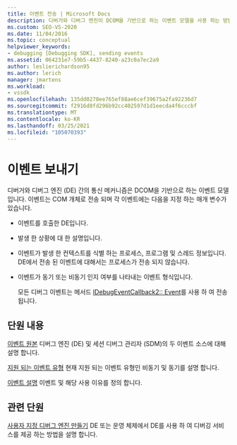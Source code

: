 ```yaml
---
title: 이벤트 전송 | Microsoft Docs
description: 디버거와 디버그 엔진이 DCOM을 기반으로 하는 이벤트 모델을 사용 하는 방법에 대해 알아봅니다. 이벤트는 COM 개체로 전송 됩니다.
ms.custom: SEO-VS-2020
ms.date: 11/04/2016
ms.topic: conceptual
helpviewer_keywords:
- debugging [Debugging SDK], sending events
ms.assetid: 064231e7-59b5-4437-8240-a23c0a7ec2a9
author: leslierichardson95
ms.author: lerich
manager: jmartens
ms.workload:
- vssdk
ms.openlocfilehash: 135dd0278ee765ef88ae6cef39675a2fa92236d7
ms.sourcegitcommit: f2916d8fd296b92cc402597d1d1eecda4f6cccbf
ms.translationtype: MT
ms.contentlocale: ko-KR
ms.lasthandoff: 03/25/2021
ms.locfileid: "105070393"
---
```

# <a name="send-events"></a>이벤트 보내기
디버거와 디버그 엔진 (DE) 간의 통신 메커니즘은 DCOM을 기반으로 하는 이벤트 모델입니다. 이벤트는 COM 개체로 전송 되며 각 이벤트에는 다음을 지정 하는 매개 변수가 있습니다.

- 이벤트를 호출한 DE입니다.

- 발생 한 상황에 대 한 설명입니다.

- 이벤트가 발생 한 컨텍스트를 식별 하는 프로세스, 프로그램 및 스레드 정보입니다. DE에서 전송 된 이벤트에 대해서는 프로세스가 전송 되지 않습니다.

- 이벤트가 동기 또는 비동기 인지 여부를 나타내는 이벤트 형식입니다.

  모든 디버그 이벤트는 메서드 [IDebugEventCallback2:: Event](../../extensibility/debugger/reference/idebugeventcallback2-event.md)를 사용 하 여 전송 됩니다.

## <a name="in-this-section"></a>단원 내용
 [이벤트 원본](../../extensibility/debugger/event-sources-visual-studio-sdk.md) 디버그 엔진 (DE) 및 세션 디버그 관리자 (SDM)의 두 이벤트 소스에 대해 설명 합니다.

 [지원 되는 이벤트 유형](../../extensibility/debugger/supported-event-types.md) 현재 지원 되는 이벤트 유형인 비동기 및 동기를 설명 합니다.

 [이벤트 설명](../../extensibility/debugger/event-descriptions.md) 이벤트 및 해당 사용 이유를 정의 합니다.

## <a name="related-sections"></a>관련 단원
 [사용자 지정 디버그 엔진 만들기](../../extensibility/debugger/creating-a-custom-debug-engine.md) DE 또는 운영 체제에서 DE를 사용 하 여 디버깅 서비스를 제공 하는 방법을 설명 합니다.
